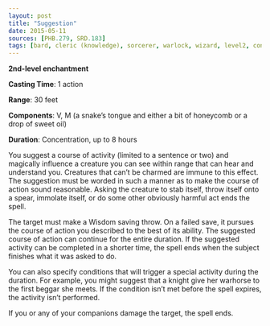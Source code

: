```yaml
---
layout: post
title: "Suggestion"
date: 2015-05-11
sources: [PHB.279, SRD.183]
tags: [bard, cleric (knowledge), sorcerer, warlock, wizard, level2, concentration, enchantment]
---
```


**2nd-level enchantment**

**Casting Time**: 1 action

**Range**: 30 feet

**Components**: V, M (a snake’s tongue and either a bit of honeycomb or a drop of sweet oil)

**Duration**: Concentration, up to 8 hours

You suggest a course of activity (limited to a sentence or two) and magically influence a creature you can see within range that can hear and understand you. Creatures that can’t be charmed are immune to this effect. The suggestion must be worded in such a manner as to make the course of action sound reasonable. Asking the creature to stab itself, throw itself onto a spear, immolate itself, or do some other obviously harmful act ends the spell.

The target must make a Wisdom saving throw. On a failed save, it pursues the course of action you described to the best of its ability. The suggested course of action can continue for the entire duration. If the suggested activity can be completed in a shorter time, the spell ends when the subject finishes what it was asked to do.

You can also specify conditions that will trigger a special activity during the duration. For example, you might suggest that a knight give her warhorse to the first beggar she meets. If the condition isn’t met before the spell expires, the activity isn’t performed.

If you or any of your companions damage the target, the spell ends.


